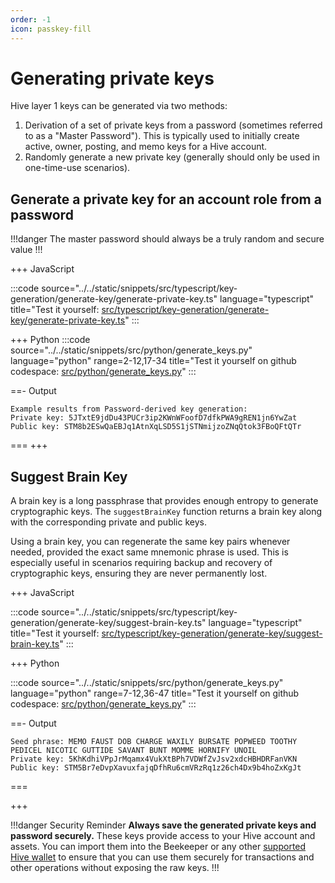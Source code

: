 ```yaml
---
order: -1
icon: passkey-fill
---
```


# Generating private keys

Hive layer 1 keys can be generated via two methods:

1. Derivation of a set of private keys from a password (sometimes referred to as a "Master Password"). This is typically used to initially create active, owner, posting, and memo keys for a Hive account.
2. Randomly generate a new private key (generally should only be used in one-time-use scenarios).

## Generate a private key for an account role from a password

!!!danger
The master password should always be a truly random and secure value
!!!

+++ JavaScript

:::code source="../../static/snippets/src/typescript/key-generation/generate-key/generate-private-key.ts" language="typescript" title="Test it yourself: [src/typescript/key-generation/generate-key/generate-private-key.ts](https://stackblitz.com/github/openhive-network/wax-doc-snippets?file=src%2Ftypescript%2Fkey-generation%2Fgenerate-key%2Fgenerate-private-key.ts&startScript=test-key-generation-generate-key-generate-private-key)" :::

+++ Python
:::code source="../../static/snippets/src/python/generate_keys.py" language="python" range=2-12,17-34 title="Test it yourself on github codespace: [src/python/generate_keys.py](https://github.com/codespaces/new?repo=openhive-network/wax-doc-snippets&ref=main&file=workspaces/wax-doc-snippets/src/python/generate_keys.py)" :::

==- Output

```log
Example results from Password-derived key generation:
Private key: 5JTxtE9jdDu43PUCr3ip2KWnWFoofD7dfkPWA9gREN1jn6YwZat
Public key: STM8b2ESwQaEBJq1AtnXqLSD5S1jSTNmijzoZNqQtok3FBoQFtQTr
```

===
+++

## Suggest Brain Key

A brain key is a long passphrase that provides enough entropy to generate cryptographic keys. The `suggestBrainKey` function returns a brain key along with the corresponding private and public keys.

Using a brain key, you can regenerate the same key pairs whenever needed, provided the exact same mnemonic phrase is used. This is especially useful in scenarios requiring backup and recovery of cryptographic keys, ensuring they are never permanently lost.

+++ JavaScript

:::code source="../../static/snippets/src/typescript/key-generation/generate-key/suggest-brain-key.ts" language="typescript" title="Test it yourself: [src/typescript/key-generation/generate-key/suggest-brain-key.ts](https://stackblitz.com/github/openhive-network/wax-doc-snippets?file=src%2Ftypescript%2Fkey-generation%2Fgenerate-key%2Fsuggest-brain-key.ts&startScript=test-key-generation-suggest-brain-key)" :::

+++ Python

:::code source="../../static/snippets/src/python/generate_keys.py" language="python" range=7-12,36-47 title="Test it yourself on github codespace: [src/python/generate_keys.py](https://github.com/codespaces/new?repo=openhive-network/wax-doc-snippets&ref=main&file=workspaces/wax-doc-snippets/src/python/generate_keys.py)" :::

==- Output

```log
Seed phrase: MEMO FAUST DOB CHARGE WAXILY BURSATE POPWEED TOOTHY PEDICEL NICOTIC GUTTIDE SAVANT BUNT MOMME HORNIFY UNOIL
Private key: 5KhKdhiVPpJrMqamx4VukXtBPh7VDWfZvJsv2xdcHBHDRFanVKN
Public key: STM5Br7eDvpXavuxfajqDfhRu6cmVRzRq1z26ch4Dx9b4hoZxKgJt
```

===

+++

!!!danger Security Reminder
**Always save the generated private keys and password securely.** These keys provide access to your Hive account and assets. You can import them into the Beekeeper or any other [supported Hive wallet](../signers) to ensure that you can use them securely for transactions and other operations without exposing the raw keys.
!!!
